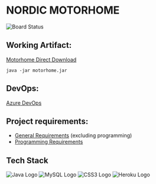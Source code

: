 # NORDIC MOTORHOME
![Board Status](https://dev.azure.com/boagroup/aff5accd-4877-4b99-a7e2-1940bb1d4ec2/4b1e5ff9-78ea-480d-9743-2fa05bf5de30/_apis/work/boardbadge/1e9121a2-0a2d-4069-8fae-37068db39609)

## Working Artifact:
<a href="https://github.com/boagroup/NordicMotorhome/blob/main/bin/motorhome.jar?raw=true">Motorhome Direct Download</a>

`java -jar motorhome.jar`

## DevOps:

[Azure DevOps](https://dev.azure.com/boagroup)

## Project requirements:
- [General Requirements](meta/requirements/general.pdf) (excluding programming)
- [Programming Requirements](meta/requirements/software.pdf)

## Tech Stack
<div id="stack">
    <img src="https://img.shields.io/badge/Java-ED8B00?style=for-the-badge&logo=java&logoColor=white" alt="Java Logo"/>
    <img src="https://img.shields.io/badge/MySQL-00000F?style=for-the-badge&logo=mysql&logoColor=white" alt="MySQL Logo"/>
    <img src="https://img.shields.io/badge/CSS3-1572B6?style=for-the-badge&logo=css3&logoColor=white" alt="CSS3 Logo"/>
    <img src="https://img.shields.io/badge/Heroku-430098?style=for-the-badge&logo=heroku&logoColor=white" alt="Heroku Logo"/>
</div>
